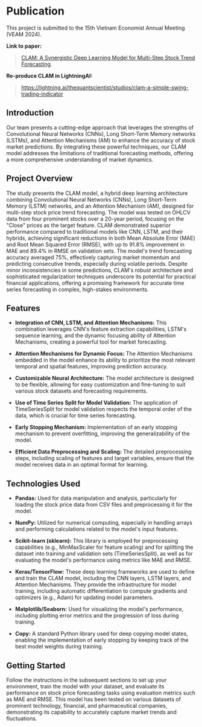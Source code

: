 # Publication 

This project is submitted to the 15th Vietnam Economist Annual Meeting (VEAM 2024).

**Link to paper:**
> [CLAM: A Synergistic Deep Learning Model for Multi-Step Stock Trend Forecasting](https://drive.google.com/file/d/1ckaukHiU5otFOi-PDuF0FQT-4r_uJUGa/view?usp=sharing). 

**Re-produce CLAM in LightningAI:** 
> https://lightning.ai/thequantscientist/studios/clam-a-simple-swing-trading-indicator
## Introduction 

Our team presents a cutting-edge approach that leverages the strengths of Convolutional Neural Networks (CNNs), Long Short-Term Memory networks (LSTMs), and Attention Mechanisms (AM) to enhance the accuracy of stock market predictions. By integrating these powerful techniques, our CLAM model addresses the limitations of traditional forecasting methods, offering a more comprehensive understanding of market dynamics.

## Project Overview

The study presents the CLAM model, a hybrid deep learning architecture combining Convolutional Neural Networks (CNNs), Long Short-Term Memory (LSTM) networks, and an Attention Mechanism (AM), designed for multi-step stock price trend forecasting. The model was tested on OHLCV data from four prominent stocks over a 20-year period, focusing on the "Close" prices as the target feature. CLAM demonstrated superior performance compared to traditional models like CNN, LSTM, and their hybrids, achieving significant reductions in both Mean Absolute Error (MAE) and Root Mean Squared Error (RMSE), with up to 91.8% improvement in MAE and 89.4% in RMSE on validation sets. The model's trend forecasting accuracy averaged 75%, effectively capturing market momentum and predicting consecutive trends, especially during volatile periods. Despite minor inconsistencies in some predictions, CLAM's robust architecture and sophisticated regularization techniques underscore its potential for practical financial applications, offering a promising framework for accurate time series forecasting in complex, high-stakes environments.

## Features

- **Integration of CNN, LSTM, and Attention Mechanisms:** This combination leverages CNN's feature extraction capabilities, LSTM's sequence learning, and the dynamic focusing ability of Attention Mechanisms, creating a powerful tool for market forecasting.

- **Attention Mechanisms for Dynamic Focus:** The Attention Mechanisms embedded in the model enhance its ability to prioritize the most relevant temporal and spatial features, improving prediction accuracy.

- **Customizable Neural Architecture:** The model architecture is designed to be flexible, allowing for easy customization and fine-tuning to suit various stock datasets and forecasting requirements.

- **Use of Time Series Split for Model Validation:** The application of TimeSeriesSplit for model validation respects the temporal order of the data, which is crucial for time series forecasting.

- **Early Stopping Mechanism:** Implementation of an early stopping mechanism to prevent overfitting, improving the generalizability of the model.

- **Efficient Data Preprocessing and Scaling:** The detailed preprocessing steps, including scaling of features and target variables, ensure that the model receives data in an optimal format for learning.
  

## Technologies Used

- **Pandas:** Used for data manipulation and analysis, particularly for loading the stock price data from CSV files and preprocessing it for the model.

- **NumPy:** Utilized for numerical computing, especially in handling arrays and performing calculations related to the model's input features.

- **Scikit-learn (sklearn):** This library is employed for preprocessing capabilities (e.g., MinMaxScaler for feature scaling) and for splitting the dataset into training and validation sets (TimeSeriesSplit), as well as for evaluating the model's performance using metrics like MAE and RMSE.

- **Keras/TensorFlow:** These deep learning frameworks are used to define and train the CLAM model, including the CNN layers, LSTM layers, and Attention Mechanisms. They provide the infrastructure for model training, including automatic differentiation to compute gradients and optimizers (e.g., Adam) for updating model parameters.

- **Matplotlib/Seaborn:** Used for visualizing the model's performance, including plotting error metrics and the progression of loss during training.

- **Copy:** A standard Python library used for deep copying model states, enabling the implementation of early stopping by keeping track of the best model weights during training.


## Getting Started

Follow the instructions in the subsequent sections to set up your environment, train the model with your dataset, and evaluate its performance on stock price forecasting tasks using evaluation metrics such as MAE and RMSE. This model has been tested on various datasets of prominent technology, financial, and pharmaceutical companies, demonstrating its capability to accurately capture market trends and fluctuations.

